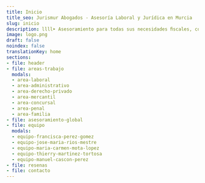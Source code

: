 ```yaml
---
title: Inicio
title_seo: Jurismur Abogados - Asesoría Laboral y Jurídica en Murcia
slug: inicio
description: llll➤ Asesoramiento para todas sus necesidades ﬁscales, contables o jurídicas, ✅ tanto en el ámbito comercial como en el privado.
image: logo.png
draft: false
noindex: false
translationKey: home
sections:
- file: header
- file: areas-trabajo
  modals:
  - area-laboral
  - area-administrativo
  - area-derecho-privado
  - area-mercantil
  - area-concursal
  - area-penal
  - area-familia
- file: asesoramiento-global
- file: equipo
  modals:
  - equipo-francisca-perez-gomez
  - equipo-jose-maria-rios-mestre
  - equipo-maria-carmen-mota-lopez
  - equipo-thierry-martinez-tortosa
  - equipo-manuel-cascon-perez
- file: resenas
- file: contacto
---
```


